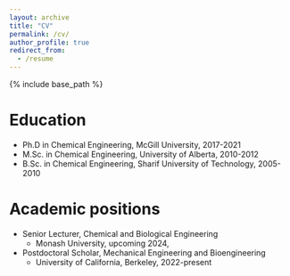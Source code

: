 ```yaml
---
layout: archive
title: "CV"
permalink: /cv/
author_profile: true
redirect_from:
  - /resume
---
```


{% include base_path %}

Education
======
* Ph.D in Chemical Engineering, McGill University, 2017-2021
* M.Sc. in Chemical Engineering, University of Alberta, 2010-2012
* B.Sc. in Chemical Engineering, Sharif University of Technology, 2005-2010

Academic positions
======
* Senior Lecturer, Chemical and Biological Engineering
  *  Monash University, upcoming 2024,
* Postdoctoral Scholar, Mechanical Engineering and Bioengineering
  * University of California, Berkeley, 2022-present

  
>
